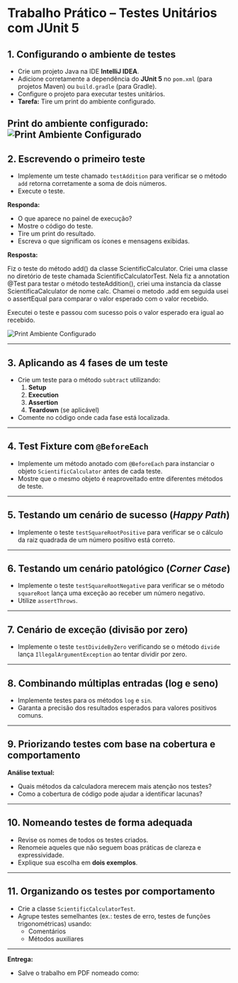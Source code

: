 # Trabalho Prático – Testes Unitários com JUnit 5

## 1. Configurando o ambiente de testes

- Crie um projeto Java na IDE **IntelliJ IDEA**.
- Adicione corretamente a dependência do **JUnit 5** no `pom.xml` (para projetos Maven) ou `build.gradle` (para Gradle).
- Configure o projeto para executar testes unitários.
- **Tarefa:** Tire um print do ambiente configurado.

**Print do ambiente configurado:**  
![Print Ambiente Configurado](/img/captura-ambiente.png)
---


## 2. Escrevendo o primeiro teste

- Implemente um teste chamado `testAddition` para verificar se o método `add` retorna corretamente a soma de dois números.
- Execute o teste.

**Responda:**
- O que aparece no painel de execução?
- Mostre o código do teste.
- Tire um print do resultado.
- Escreva o que significam os ícones e mensagens exibidas.

**Resposta:**

Fiz o teste do método add() da classe ScientificCalculator. Criei uma classe no diretório de teste chamada ScientificCalculatorTest. 
Nela fiz a annotation @Test para testar o método testeAddition(), criei uma instancia da classe ScientificaCalculator de nome calc.
Chamei o metodo .add em seguida usei o assertEqual para comparar o valor esperado com o valor recebido. 

Executei o teste e passou com sucesso pois o valor esperado era igual ao recebido.

![Print Ambiente Configurado](/img/asser-equals.png)

---

## 3. Aplicando as 4 fases de um teste

- Crie um teste para o método `subtract` utilizando:
  1. **Setup**
  2. **Execution**
  3. **Assertion**
  4. **Teardown** (se aplicável)
- Comente no código onde cada fase está localizada.


---

## 4. Test Fixture com `@BeforeEach`

- Implemente um método anotado com `@BeforeEach` para instanciar o objeto `ScientificCalculator` antes de cada teste.
- Mostre que o mesmo objeto é reaproveitado entre diferentes métodos de teste.

---

## 5. Testando um cenário de sucesso (*Happy Path*)

- Implemente o teste `testSquareRootPositive` para verificar se o cálculo da raiz quadrada de um número positivo está correto.

---

## 6. Testando um cenário patológico (*Corner Case*)

- Implemente o teste `testSquareRootNegative` para verificar se o método `squareRoot` lança uma exceção ao receber um número negativo.
- Utilize `assertThrows`.

---

## 7. Cenário de exceção (divisão por zero)

- Implemente o teste `testDivideByZero` verificando se o método `divide` lança `IllegalArgumentException` ao tentar dividir por zero.

---

## 8. Combinando múltiplas entradas (log e seno)

- Implemente testes para os métodos `log` e `sin`.
- Garanta a precisão dos resultados esperados para valores positivos comuns.

---

## 9. Priorizando testes com base na cobertura e comportamento

**Análise textual:**
- Quais métodos da calculadora merecem mais atenção nos testes?
- Como a cobertura de código pode ajudar a identificar lacunas?

---

## 10. Nomeando testes de forma adequada

- Revise os nomes de todos os testes criados.
- Renomeie aqueles que não seguem boas práticas de clareza e expressividade.
- Explique sua escolha em **dois exemplos**.

---

## 11. Organizando os testes por comportamento

- Crie a classe `ScientificCalculatorTest`.
- Agrupe testes semelhantes (ex.: testes de erro, testes de funções trigonométricas) usando:
  - Comentários
  - Métodos auxiliares

---

**Entrega:**
- Salve o trabalho em PDF nomeado como:
  
